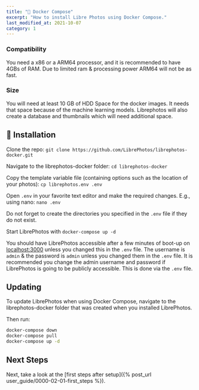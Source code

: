 ```yaml
---
title: "🐋 Docker Compose"
excerpt: "How to install Libre Photos using Docker Compose."
last_modified_at: 2021-10-07
category: 1
---
```


### Compatibility

You need a x86 or a ARM64 processor, and it is recommended to have 4GBs of RAM. Due to limited ram & processing power ARM64 will not be as fast.

### Size

You will need at least 10 GB of HDD Space for the docker images. It needs that space because of the machine learning
models. Librephotos will also create a database and thumbnails which will need additional space.

## 🚀 Installation

Clone the repo: `git clone https://github.com/LibrePhotos/librephotos-docker.git`

Navigate to the librephotos-docker folder: `cd librephotos-docker`

Copy the template variable file (containing options such as the location of your photos): `cp librephotos.env .env`

Open `.env` in your favorite text editor and make the required changes. E.g., using nano: `nano .env`

Do not forget to create the directories you specified in the `.env` file if they do not exist.

Start LibrePhotos with `docker-compose up -d`

You should have LibrePhotos accessible after a few minutes of boot-up on [localhost:3000](http://localhost:3000)
unless you changed this in the `.env` file. The username is `admin` & the password is `admin` unless you changed them in the `.env` file.
It is recommended you change the admin username and password if LibrePhotos is going to be publicly accessible. This is done via the `.env` file.

## Updating

To update LibrePhotos when using Docker Compose, navigate to the librephotos-docker folder that was created when you installed LibrePhotos.

Then run:

```sh
docker-compose down
docker-compose pull
docker-compose up -d
```

## Next Steps

Next, take a look at the [first steps after setup]({% post_url user_guide/0000-02-01-first_steps %}).
